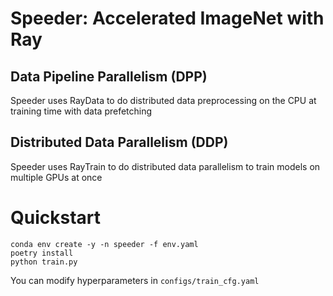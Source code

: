 # Speeder: Accelerated ImageNet with Ray

## Data Pipeline Parallelism (DPP)
Speeder uses RayData to do distributed data preprocessing on the CPU at training time with data prefetching

## Distributed Data Parallelism (DDP)
Speeder uses RayTrain to do distributed data parallelism to train models on multiple GPUs at once

# Quickstart

```
conda env create -y -n speeder -f env.yaml
poetry install
python train.py
```

You can modify hyperparameters in `configs/train_cfg.yaml`
